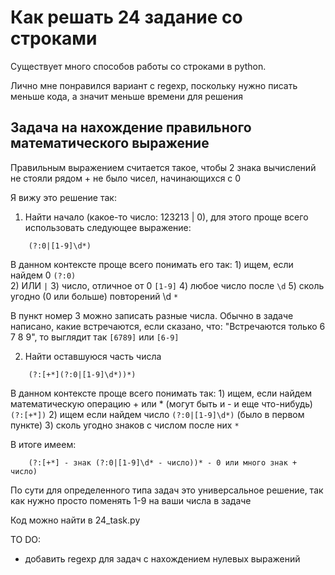 # Как решать 24 задание со строками

Существует много способов работы со строками в python.

Лично мне понравился вариант с regexp, поскольку нужно писать меньше кода, а значит меньше времени для решения

## Задача на нахождение правильного математического выражение

Правильным выражением считается такое, чтобы 2 знака вычислений не стояли рядом + не было чисел, начинающихся с 0

Я вижу это решение так: 

1. Найти начало (какое-то число: 123213 | 0), для этого проще всего использовать следующее выражение:
```
    (?:0|[1-9]\d*)
```
В данном контексте проще всего понимать его так:
    1) ищем, если найдем 0 ```(?:0)``` <br>
    2) ИЛИ ```|```
    3) число, отличное от 0 ```[1-9]```
    4) любое число после ```\d```
    5) сколь угодно (0 или больше) повторений \d ```*```

В пункт номер 3 можно записать разные числа. Обычно в задаче написано, какие встречаются, если сказано, что:
    "Встречаются только 6 7 8 9", то выглядит так ```[6789]``` или ```[6-9]```

2. Найти оставшуюся часть числа
```
    (?:[+*](?:0|[1-9]\d*))*)
```
В данном контексте проще всего понимать так:
    1) ищем, если найдем математическую операцию + или * (могут быть и - и еще что-нибудь) ```(?:[+*])```
    2) ищем если найдем число ```(?:0|[1-9]\d*)``` (было в первом пункте)
    3) сколь угодно знаков с числом после них ```*```

В итоге имеем: 
```
    (?:[+*] - знак (?:0|[1-9]\d* - число))* - 0 или много знак + число)
```

По сути для определенного типа задач это универсальное решение, так как нужно просто поменять 1-9 на ваши числа в задаче

Код можно найти в 24_task.py

TO DO:
 - добавить regexp для задач с нахождением нулевых выражений

